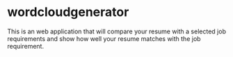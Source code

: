 # wordcloudgenerator
This is an web application that will compare your resume with a selected job requirements and show how well your resume matches with the job requirement.
